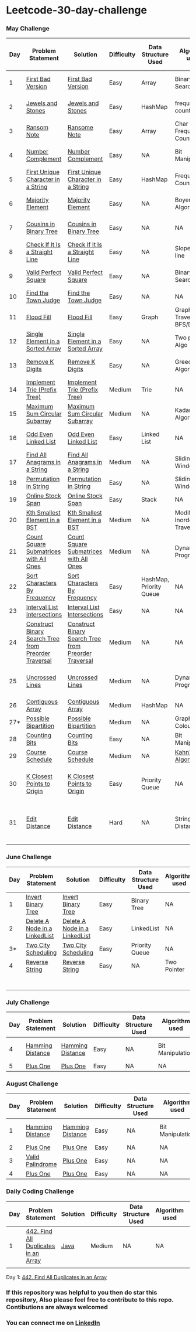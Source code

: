# Leetcode-30-day-challenge

### May Challenge ###
| Day  | Problem Statement  | Solution   | Difficulty   | Data Structure Used  | Algorithm used  | Time Complexity | Space Complexity | Ideal Time to Solve|
|---|---|---|---|---|---|---|---|---|
| 1  |  [First Bad Version](https://leetcode.com/explore/featured/card/may-leetcoding-challenge/534/week-1-may-1st-may-7th/3316/)| [First Bad Version](https://github.com/shrinathjoshi/Leetcode-30-day-challenge/blob/master/May%20Challenge/com/leetcode/MayChallenge/week1/FirstBadVersion.java)  | Easy  | Array  | Binary Search  | O(logn)  |  O(1) | 15-30 min  |
| 2  |  [Jewels and Stones](https://leetcode.com/explore/featured/card/may-leetcoding-challenge/534/week-1-may-1st-may-7th/3317/)| [Jewels and Stones](https://github.com/shrinathjoshi/Leetcode-30-day-challenge/blob/master/May%20Challenge/com/leetcode/MayChallenge/week1/JewelsAndStones.java)  | Easy  | HashMap  | frequency counting  | O(n)  |  O(n) | 15-30 min  |
| 3  |  [Ransom Note](https://leetcode.com/explore/featured/card/may-leetcoding-challenge/534/week-1-may-1st-may-7th/3318/)| [Ransome Note ](https://github.com/shrinathjoshi/Leetcode-30-day-challenge/blob/master/May%20Challenge/com/leetcode/MayChallenge/week1/RansomNote.java)  | Easy  | Array  | Char Frequency Counting  | O(n)  |  O(1) | 15-30 min  |
| 4  | [ Number Complement](https://leetcode.com/explore/challenge/card/may-leetcoding-challenge/534/week-1-may-1st-may-7th/3319/)   | [ Number Complement](https://github.com/shrinathjoshi/Leetcode-30-day-challenge/blob/master/May%20Challenge/com/leetcode/MayChallenge/week1/NumberComplement.java)  | Easy  | NA  | Bit Manipulation  | O(log(v) , v= value of number  | O(1) |15-30 min  |
| 5  | [First Unique Character in a String](https://leetcode.com/explore/challenge/card/may-leetcoding-challenge/534/week-1-may-1st-may-7th/3320/)   | [First Unique Character in a String](https://github.com/shrinathjoshi/Leetcode-30-day-challenge/blob/master/May%20Challenge/com/leetcode/MayChallenge/week1/FirstUniqueCharacterInString.java)  | Easy  | HashMap  | Frequency Counting  | O(n)  | O(n)  | 10 min  |
| 6  | [Majority Element](https://leetcode.com/explore/featured/card/may-leetcoding-challenge/534/week-1-may-1st-may-7th/3321/)  | [Majority Element](https://github.com/shrinathjoshi/Leetcode-30-day-challenge/blob/master/May%20Challenge/com/leetcode/MayChallenge/week1/MajorityElement.java)  | Easy  | NA  | Boyer Moore Algorithm  | O(n)  | O(1)  | 30-45 min  |
| 7  | [Cousins in Binary Tree](https://leetcode.com/explore/featured/card/may-leetcoding-challenge/534/week-1-may-1st-may-7th/3322/)  | [Cousins in Binary Tree](https://github.com/shrinathjoshi/Leetcode-30-day-challenge/blob/master/May%20Challenge/com/leetcode/MayChallenge/week1/CousinsInBinaryTree.java)  | Easy  | NA  | NA  | O(n)  | O(log(n)) Resursive stack  | 15-30 min  |
| 8  | [Check If It Is a Straight Line](https://leetcode.com/explore/challenge/card/may-leetcoding-challenge/535/week-2-may-8th-may-14th/3323/)  | [  Check If It Is a Straight Line](https://github.com/shrinathjoshi/Leetcode-30-day-challenge/blob/master/May%20Challenge/com/leetcode/MayChallenge/week2/CheckIfAStraightLine.java)  | Easy  | NA  | Slope of a line  | O(n)  | O(1)  | 15-20 min  |
| 9  | [  Valid Perfect Square](https://leetcode.com/explore/challenge/card/may-leetcoding-challenge/535/week-2-may-8th-may-14th/3324/)  | [  Valid Perfect Square]()  | Easy  | NA  | Binary Search  | O(logn)  | O(1)  | 15-30 min  |
| 10  | [Find the Town Judge](https://leetcode.com/explore/challenge/card/may-leetcoding-challenge/535/week-2-may-8th-may-14th/3325/)   | [Find the Town Judge](https://github.com/shrinathjoshi/Leetcode-30-day-challenge/blob/master/May%20Challenge/com/leetcode/MayChallenge/week2/FindTownJudge.java)  | Easy  | NA  | NA  | O(n)  | O(n)  | 15-30min  |
| 11  | [Flood Fill](https://leetcode.com/explore/challenge/card/may-leetcoding-challenge/535/week-2-may-8th-may-14th/3326/)  | [Flood Fill](github.com/shrinathjoshi/Leetcode-30-day-challenge/blob/master/May%20Challenge/com/leetcode/MayChallenge/week2/FloodFill.java)  | Easy  | Graph  | Graph Traversal BFS/DFS  | O(n)  | O(n)  | 30 min  |
| 12  | [Single Element in a Sorted Array](https://leetcode.com/explore/challenge/card/may-leetcoding-challenge/535/week-2-may-8th-may-14th/3327/)  | [Single Element in a Sorted Array](https://github.com/shrinathjoshi/Leetcode-30-day-challenge/blob/master/May%20Challenge/com/leetcode/MayChallenge/week2/SingleElementInSortedArray.java)  | Easy   | NA  | Two pointer Algo  | O(logn)  | O(1)  | 15-30 min  |
| 13  | [ Remove K Digits](https://leetcode.com/explore/featured/card/may-leetcoding-challenge/535/week-2-may-8th-may-14th/3328/)  | [ Remove K Digits](https://github.com/shrinathjoshi/Leetcode-30-day-challenge/blob/master/May%20Challenge/com/leetcode/MayChallenge/week2/RemoveKDigits.java)  | Easy  | NA  | Greedy Algorithm  | O(kn)  | O(1)  | 30-45 min  |
| 14  | [  Implement Trie (Prefix Tree)](leetcode.com/explore/featured/card/may-leetcoding-challenge/535/week-2-may-8th-may-14th/3329/)  | [  Implement Trie (Prefix Tree)](https://github.com/shrinathjoshi/Leetcode-30-day-challenge/blob/master/May%20Challenge/com/leetcode/MayChallenge/week2/Trie.java)  | Medium  | Trie | NA |  O(m) | O(m)  | 30-45 min  |
| 15  | [  Maximum Sum Circular Subarray](https://leetcode.com/explore/featured/card/may-leetcoding-challenge/536/week-3-may-15th-may-21st/3330/)  | [ Maximum Sum Circular Subarray](https://github.com/shrinathjoshi/Leetcode-30-day-challenge/blob/master/May%20Challenge/com/leetcode/MayChallenge/week3/MaximumSumCircularSubarray.java)  | Medium  | NA  | Kadane's Algorithm   | O(n)  | O(1)  | 45 min  |
| 16  | [Odd Even Linked List](https://leetcode.com/explore/featured/card/may-leetcoding-challenge/536/week-3-may-15th-may-21st/3331/)  | [Odd Even Linked List](https://github.com/shrinathjoshi/Leetcode-30-day-challenge/blob/master/May%20Challenge/com/leetcode/MayChallenge/week3/OddEvenLinkedList.java)  | Easy  | Linked List  | NA  | O(n)  | O(1)   | 15-30 min  |
| 17   | [  Find All Anagrams in a String](https://leetcode.com/explore/challenge/card/may-leetcoding-challenge/536/week-3-may-15th-may-21st/3332/)  | [  Find All Anagrams in a String](https://github.com/shrinathjoshi/Leetcode-30-day-challenge/blob/master/May%20Challenge/com/leetcode/MayChallenge/week3/FindAllAnagramsInString.java)  | Medium  | NA  | Sliding Window  | O(n)  | O(1)  | 45 min  |
| 18  | [  Permutation in String](https://leetcode.com/explore/challenge/card/may-leetcoding-challenge/536/week-3-may-15th-may-21st/3333/)  | [  Permutation in String](https://github.com/shrinathjoshi/Leetcode-30-day-challenge/blob/master/May%20Challenge/com/leetcode/MayChallenge/week3/PermutationInString.java)  | Easy  | NA  | Sliding Window  | O(n)  | O(1)  | 30min  |
| 19  | [Online Stock Span](https://leetcode.com/explore/challenge/card/may-leetcoding-challenge/536/week-3-may-15th-may-21st/3334/)  | [Online Stock Span](https://github.com/shrinathjoshi/Leetcode-30-day-challenge/blob/master/May%20Challenge/com/leetcode/MayChallenge/week3/StockSpanner.java)  | Easy   | Stack  | NA  | O(n)  | O(n)  | 30min  |
| 20  | [Kth Smallest Element in a BST](https://leetcode.com/explore/featured/card/may-leetcoding-challenge/536/week-3-may-15th-may-21st/3335/)  | [Kth Smallest Element in a BST](https://github.com/shrinathjoshi/Leetcode-30-day-challenge/blob/master/May%20Challenge/com/leetcode/MayChallenge/week3/KthSmallestElementInBST.java)  | Medium   | NA  | Modified Inorder Traversal  | O(n)  | O(n)  | 30min  |
| 21  | [Count Square Submatrices with All Ones](https://leetcode.com/explore/featured/card/may-leetcoding-challenge/536/week-3-may-15th-may-21st/3336/ )  | [Count Square Submatrices with All Ones](https://github.com/shrinathjoshi/Leetcode-30-day-challenge/blob/master/May%20Challenge/com/leetcode/MayChallenge/week3/CountSquareSubmatricesWithAllOnes.java)  | Medium   | NA  | Dynamic Programming  | O(n*m)  | O(n*m)  | 45min  |
| 22  | [  Sort Characters By Frequency](https://leetcode.com/explore/featured/card/may-leetcoding-challenge/537/week-4-may-22nd-may-28th/3337/)  | [  Sort Characters By Frequency](https://github.com/shrinathjoshi/Leetcode-30-day-challenge/blob/master/May%20Challenge/com/leetcode/MayChallenge/week4/SortCharactersByFrequency.java)  | Easy   | HashMap, Priority Queue  | NA  | O(nlogn)  | O(n)  | 30min  |
| 23  | [Interval List Intersections](https://leetcode.com/explore/featured/card/may-leetcoding-challenge/537/week-4-may-22nd-may-28th/3338/)  | [Interval List Intersections](https://github.com/shrinathjoshi/Leetcode-30-day-challenge/blob/master/May%20Challenge/com/leetcode/MayChallenge/week4/IntervalListIntersections.java)  | Easy   | NA  | NA  | O(n)  | O(n)  | 30min  |
| 24  | [Construct Binary Search Tree from Preorder Traversal](https://leetcode.com/explore/featured/card/may-leetcoding-challenge/537/week-4-may-22nd-may-28th/3339/)  | [Construct Binary Search Tree from Preorder Traversal](https://github.com/shrinathjoshi/Leetcode-30-day-challenge/blob/master/May%20Challenge/com/leetcode/MayChallenge/week4/ConstructBSTFromPreorderTraversal.java)  | Medium  | NA  | NA  | O(nlog)  | O(1)  | 45min  |
| 25  | [Uncrossed Lines](https://leetcode.com/explore/challenge/card/may-leetcoding-challenge/537/week-4-may-22nd-may-28th/3340/)  | [Uncrossed Lines](https://github.com/shrinathjoshi/Leetcode-30-day-challenge/blob/master/May%20Challenge/com/leetcode/MayChallenge/week4/UncrossedLines.java)  | Medium  | NA | Dynamic Programming  | O(nm) n and m are size of Array A & B  | O(nm) n and m are size of Array A & B  | 45 min  |
| 26  | [ Contiguous Array](https://leetcode.com/explore/featured/card/may-leetcoding-challenge/537/week-4-may-22nd-may-28th/3341/)   | [ Contiguous Array](https://github.com/shrinathjoshi/Leetcode-30-day-challenge/blob/master/May%20Challenge/com/leetcode/MayChallenge/week4/ContigiousArray.java)  | Medium  | HashMap  | NA  | O(n)  | O(n)  | 45 min  |
| 27*  | [Possible Bipartition](https://leetcode.com/explore/featured/card/may-leetcoding-challenge/537/week-4-may-22nd-may-28th/3342/)  | [Possible Bipartition](https://github.com/shrinathjoshi/Leetcode-30-day-challenge/blob/master/May%20Challenge/com/leetcode/MayChallenge/week4/PossibleBipartition.java)  | Medium  | NA  | Graph Colouring  | O(V+E)  | O(V)  | 1 hr  |
| 28  | [Counting Bits](https://leetcode.com/explore/featured/card/may-leetcoding-challenge/537/week-4-may-22nd-may-28th/3343/)   | [Counting Bits](https://github.com/shrinathjoshi/Leetcode-30-day-challenge/blob/master/May%20Challenge/com/leetcode/MayChallenge/week4/CountingBits.java)  | Easy  | NA   | Bit Manipulation  | O(n)  | O(n)  | 30min  |
| 29  | [Course Schedule](https://leetcode.com/explore/featured/card/may-leetcoding-challenge/538/week-5-may-29th-may-31st/3344/)  | [Course Schedule](https://github.com/shrinathjoshi/Leetcode-30-day-challenge/blob/master/May%20Challenge/com/leetcode/MayChallenge/week5/CourseSchedule.java)  | Medium  | NA  | [Kahn's Algorithm](https://www.geeksforgeeks.org/topological-sorting-indegree-based-solution/)  | O(V+E)  | O(V)  | 45 min  |
| 30  | [K Closest Points to Origin](https://leetcode.com/explore/featured/card/may-leetcoding-challenge/538/week-5-may-29th-may-31st/3345/)  | [K Closest Points to Origin](https://github.com/shrinathjoshi/Leetcode-30-day-challenge/blob/master/May%20Challenge/com/leetcode/MayChallenge/week5/KClosestPointsToOrigin.java)  | Easy   | Priority Queue  | NA  | O((n-k)logk) , n is the number of points  | O(n) , n is the number of points  | 30min   |
| 31  | [Edit Distance](https://leetcode.com/explore/featured/card/may-leetcoding-challenge/538/week-5-may-29th-may-31st/3346/)   | [  Edit Distance](https://github.com/shrinathjoshi/Leetcode-30-day-challenge/blob/master/May%20Challenge/com/leetcode/MayChallenge/week5/EditDistance.java)  | Hard  | NA  | String Edit Distance  | O(m*n) where m and n are length of two string   | O(m*n) where m and n are length of two string  | 45 min  |
|   |   |   |   |   |   |   |   |   |


### June Challenge ###
| Day  | Problem Statement  | Solution   | Difficulty   | Data Structure Used  | Algorithm used  | Time Complexity | Space Complexity | 
|---|---|---|---|---|---|---|---|
| 1  | [Invert Binary Tree](https://leetcode.com/explore/challenge/card/june-leetcoding-challenge/539/week-1-june-1st-june-7th/3347/)  | [Invert Binary Tree](https://github.com/shrinathjoshi/Leetcode-30-day-challenge/blob/master/June%20Challenge/com/leetcode/JuneChallenge/week1/InvertBinaryTree.java)  | Easy  | Binary Tree  | NA  | O(n)  | O(n)  |
| 2  | [Delete A Node in a LinkedList](https://leetcode.com/explore/challenge/card/june-leetcoding-challenge/539/week-1-june-1st-june-7th/3348/)  | [Delete A Node in a LinkedList](https://github.com/shrinathjoshi/Leetcode-30-day-challenge/blob/master/June%20Challenge/com/leetcode/JuneChallenge/week1/DeleteNodeInALinkedList.java)  | Easy  | LinkedList  | NA  | O(1)  | O(1)  |
| 3*  | [Two City Scheduling](https://leetcode.com/explore/challenge/card/june-leetcoding-challenge/539/week-1-june-1st-june-7th/3349/)  | [Two City Scheduling](https://github.com/shrinathjoshi/Leetcode-30-day-challenge/blob/master/June%20Challenge/com/leetcode/JuneChallenge/week1/TwoCityScheduling.java)  | Easy  | Priority Queue  | NA  | O(nlogn)  | O(n)  |
| 4  | [Reverse String](https://leetcode.com/explore/challenge/card/june-leetcoding-challenge/539/week-1-june-1st-june-7th/3350/)  | [Reverse String](https://github.com/shrinathjoshi/Leetcode-30-day-challenge/blob/master/June%20Challenge/com/leetcode/JuneChallenge/week1/ReverseString.java)  | Easy  | NA  | Two Pointer   | O(n)  | O(1)  |
|   |   |   |   |   |   |   |   |
|   |   |   |   |   |   |   |   |
|   |   |   |   |   |   |   |   |
|   |   |   |   |   |   |   |   |
|   |   |   |   |   |   |   |   |
|   |   |   |   |   |   |   |   |
|   |   |   |   |   |   |   |   |


### July Challenge ###
| Day  | Problem Statement  | Solution   | Difficulty   | Data Structure Used  | Algorithm used  | Time Complexity | Space Complexity | Additional Reading 
|---|---|---|---|---|---|---|---|---|
| 4  | [Hamming Distance](leetcode.com/explore/challenge/card/july-leetcoding-challenge/544/week-1-july-1st-july-7th/3381/)  | [Hamming Distance](https://github.com/shrinathjoshi/Leetcode-30-day-challenge/blob/master/July%20Challenge/com/leetcode/JulyChallenge/week1/HammingDistance.java)  | Easy  | NA  | Bit Manipulation  | O(1)  | O(1)  | https://www.techiedelight.com/brian-kernighans-algorithm-count-set-bits-integer/ |
| 5  | [Plus One](leetcode.com/explore/challenge/card/july-leetcoding-challenge/544/week-1-july-1st-july-7th/3381/)  | [Plus One](https://github.com/shrinathjoshi/Leetcode-30-day-challenge/blob/master/July%20Challenge/com/leetcode/JulyChallenge/week1/PlusOne.java)  | Easy  | NA | NA  | O(N)  | O(1)  | [Back To Back SWE](https://www.youtube.com/watch?v=vA0t42qwKO0) |

### August Challenge ###
| Day  | Problem Statement  | Solution   | Difficulty   | Data Structure Used  | Algorithm used  | Time Complexity | Space Complexity | Additional Reading 
|---|---|---|---|---|---|---|---|---|
| 1  | [Hamming Distance](leetcode.com/explore/challenge/card/july-leetcoding-challenge/544/week-1-july-1st-july-7th/3381/)  | [Hamming Distance](https://github.com/shrinathjoshi/Leetcode-30-day-challenge/blob/master/July%20Challenge/com/leetcode/JulyChallenge/week1/HammingDistance.java)  | Easy  | NA  | Bit Manipulation  | O(1)  | O(1)  | https://www.techiedelight.com/brian-kernighans-algorithm-count-set-bits-integer/ |
| 2  | [Plus One](leetcode.com/explore/challenge/card/july-leetcoding-challenge/544/week-1-july-1st-july-7th/3381/)  | [Plus One](https://github.com/shrinathjoshi/Leetcode-30-day-challenge/blob/master/July%20Challenge/com/leetcode/JulyChallenge/week1/PlusOne.java)  | Easy  | NA | NA  | O(N)  | O(1)  | [Back To Back SWE](https://www.youtube.com/watch?v=vA0t42qwKO0) |
| 3  | [Valid Palindrome](https://leetcode.com/explore/challenge/card/august-leetcoding-challenge/549/week-1-august-1st-august-7th/3411/)  | [Plus One](https://github.com/shrinathjoshi/Leetcode-30-day-challenge/blob/master/August%20Challenge/com/leetcode/AugustChallenge/week1/ValidPalindrome.java)  | Easy  | NA | NA  | O(N)  | O(1)  | |
| 4  | [Plus One](leetcode.com/explore/challenge/card/july-leetcoding-challenge/544/week-1-july-1st-july-7th/3381/)  | [Plus One](https://github.com/shrinathjoshi/Leetcode-30-day-challenge/blob/master/July%20Challenge/com/leetcode/JulyChallenge/week1/PlusOne.java)  | Easy  | NA | NA  | O(N)  | O(1)  | [Back To Back SWE](https://www.youtube.com/watch?v=vA0t42qwKO0) |


### Daily Coding Challenge ###
| Day  | Problem Statement  | Solution   | Difficulty   | Data Structure Used  | Algorithm used  | Time Complexity | Space Complexity | 
|---|---|---|---|---|---|---|---|
| 1  | [442. Find All Duplicates in an Array](https://leetcode.com/problems/find-all-duplicates-in-an-array/)  | [Java](https://github.com/shrinathjoshi/Leetcode-30-day-challenge/blob/master/Daily%20Coding%20Challenge/FindAllDuplicatesInAnArray.java)  | Medium  | NA  | NA  | O(n)  |O(1)  |
|   |   |   |   |   |   |   |   |

Day 1: [442. Find All Duplicates in an Array](https://leetcode.com/problems/find-all-duplicates-in-an-array/)
### If this repository was helpful to you then  do <b>star</b> this repository, Also  please feel free to  contribute to this repo. Contibutions are always welcomed ###
### You can connect me on [LinkedIn](https://www.linkedin.com/in/shrinathjoshi/) ###




